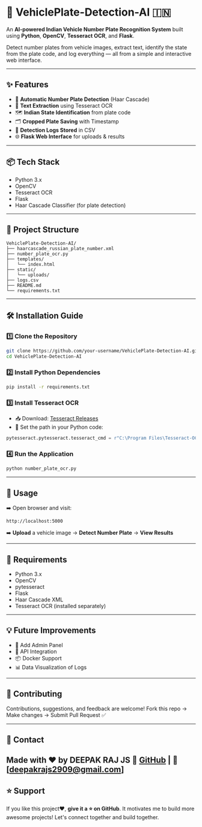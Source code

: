  # 🚗 VehiclePlate-Detection-AI 🇮🇳

An **AI-powered Indian Vehicle Number Plate Recognition System** built using **Python**, **OpenCV**, **Tesseract OCR**, and **Flask**. 
 
Detect number plates from vehicle images, extract text, identify the state from the plate code, and log everything — all from a simple and interactive web interface.

--- 

 
## ✨ Features 
 
* 🎯 **Automatic Number Plate Detection** (Haar Cascade)
* 🔎 **Text Extraction** using Tesseract OCR 
* 🗺️ **Indian State Identification** from plate code 
* 🗂️ **Cropped Plate Saving** with Timestamp
* 📑 **Detection Logs Stored** in CSV
* 🌐 **Flask Web Interface** for uploads & results 

---

## 📦 Tech Stack

* Python 3.x
* OpenCV
* Tesseract OCR
* Flask
* Haar Cascade Classifier (for plate detection)

---

## 📁 Project Structure

```
VehiclePlate-Detection-AI/
├── haarcascade_russian_plate_number.xml
├── number_plate_ocr.py
├── templates/
│   └── index.html
├── static/
│   └── uploads/
├── logs.csv
├── README.md
└── requirements.txt
```

---

## 🛠️ Installation Guide

### 1️⃣ Clone the Repository

```bash
git clone https://github.com/your-username/VehiclePlate-Detection-AI.git
cd VehiclePlate-Detection-AI
```

### 2️⃣ Install Python Dependencies

```bash
pip install -r requirements.txt
```

### 3️⃣ Install Tesseract OCR

* 📥 Download: [Tesseract Releases](https://github.com/tesseract-ocr/tesseract/releases)
* 🔧 Set the path in your Python code:

```python
pytesseract.pytesseract.tesseract_cmd = r"C:\Program Files\Tesseract-OCR\tesseract.exe"
```

### 4️⃣ Run the Application

```bash
python number_plate_ocr.py
```

---

## 🚀 Usage

➡️ Open browser and visit:

```
http://localhost:5000
```

➡️ **Upload** a vehicle image → **Detect Number Plate** → **View Results**

---

## 📌 Requirements

* Python 3.x
* OpenCV
* pytesseract
* Flask
* Haar Cascade XML
* Tesseract OCR (installed separately)


---

## 💡 Future Improvements

* 🔐 Add Admin Panel
* 📱 API Integration
* 📦 Docker Support
* 📊 Data Visualization of Logs

---

## 🤝 Contributing

Contributions, suggestions, and feedback are welcome!
Fork this repo → Make changes → Submit Pull Request ✅

---

## 📧 Contact

Made with ❤️ by DEEPAK RAJ JS
🔗 [GitHub](https://github.com/deepakrajjs) | 📧 [deepakrajs2909@gmail.com]
---

## ⭐ Support

If you like this project❤️, **give it a ⭐ on GitHub**.
It motivates me to build more awesome projects! 
Let's connect together and build together.


